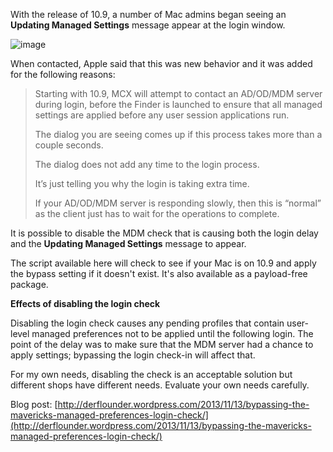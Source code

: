 With the release of 10.9, a number of Mac admins began seeing an **Updating Managed Settings** message appear at the login window.

![image](http://i.imgur.com/tYsE3no.png)

When contacted, Apple said that this was new behavior and it was added for the following reasons:

> Starting with 10.9, MCX will attempt to contact an AD/OD/MDM server during login, before the Finder is launched to ensure that all managed settings are applied before any user session applications run.
> 
> The dialog you are seeing comes up if this process takes more than a couple seconds.
> 
> The dialog does not add any time to the login process.
> 
> It’s just telling you why the login is taking extra time.
> 
> If your AD/OD/MDM server is responding slowly, then this is “normal” as the client just has to wait for the operations to complete.

It is possible to disable the MDM check that is causing both the login delay and the **Updating Managed Settings** message to appear. 

The script available here will check to see if your Mac is on 10.9 and apply the bypass setting if it doesn't exist. It's also available as a payload-free package.


**Effects of disabling the login check**

Disabling the login check causes any pending profiles that contain user-level managed preferences not to be applied until the following login. The point of the delay was to make sure that the MDM server had a chance to apply settings; bypassing the login check-in will affect that.

For my own needs, disabling the check is an acceptable solution but different shops have different needs. Evaluate your own needs carefully.

Blog post: [http://derflounder.wordpress.com/2013/11/13/bypassing-the-mavericks-managed-preferences-login-check/](http://derflounder.wordpress.com/2013/11/13/bypassing-the-mavericks-managed-preferences-login-check/)